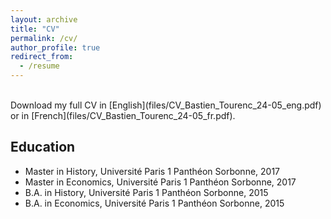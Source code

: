 ```yaml
---
layout: archive
title: "CV"
permalink: /cv/
author_profile: true
redirect_from:
  - /resume
---
```


<br>
Download my full CV in [English](files/CV_Bastien_Tourenc_24-05_eng.pdf) or in [French](files/CV_Bastien_Tourenc_24-05_fr.pdf).

## Education

* Master in History, Université Paris 1 Panthéon Sorbonne, 2017
* Master in Economics, Université Paris 1 Panthéon Sorbonne, 2017
* B.A. in History, Université Paris 1 Panthéon Sorbonne, 2015
* B.A. in Economics, Université Paris 1 Panthéon Sorbonne, 2015
